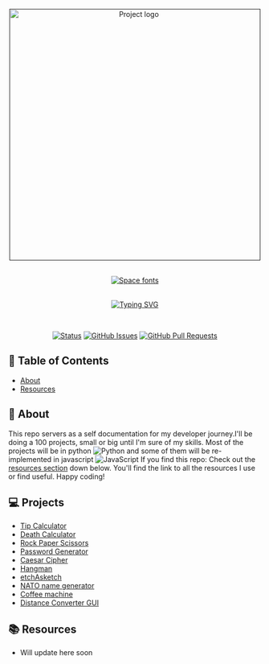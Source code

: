 <p align="center">
  <a href="" rel="noopener">
 <img height=500px src="https://media.proglib.io/posts/2020/05/29/80086d134b4e439861d47de170671e62.jpg" alt="Project logo"></a>
</p>


<br> 

<div align = "center">
<a href="https://github.com/Grem6"><img src="https://see.fontimg.com/api/renderfont4/X3A49/eyJyIjoiZnMiLCJoIjo0NCwidyI6MTI1MCwiZnMiOjM1LCJmZ2MiOiIjMDAwMDAwIiwiYmdjIjoiI0ZGRkZGRiIsInQiOjF9/MTAwIGRheXMgb2YgY29kZQ/vudotronic.png" alt="Space fonts"></a>
</div>

<br> 
<div align = "center">

[![Typing SVG](https://readme-typing-svg.demolab.com?font=Aldrich&duration=2000&pause=1000&color=FFFFFF&background=000000&center=true&vCenter=true&width=500&lines=100+days%2C+100+projects)](https://github.com/Grem6)
 
</div>

<br> 


<div align = "center">


[![Status](https://img.shields.io/badge/status-active-success.svg)]()
[![GitHub Issues](https://img.shields.io/github/issues/Grem6/100-days-of-code/issues.svg)](https://github.com/Grem6/100-days-of-code/issues)
[![GitHub Pull Requests](https://img.shields.io/github/issues-pr/kylelobo/The-Documentation-Compendium.svg)](https://github.com/Grem6/100-days-of-code/pulls)

</div>





## 📝 Table of Contents

- [About](#about)
- [Resources](#resources)


## 🧐 About <a name = "about"></a>

This repo servers as a self documentation for my developer journey.I'll be doing a 100 projects, small or big until I'm sure of my skills. Most of the projects will be in python ![Python](https://img.shields.io/badge/python-3670A0?style=flat-square&logo=python&logoColor=ffdd54) and some of them will be re-implemented in javascript ![JavaScript](https://img.shields.io/badge/javascript-%23323330.svg?style=flat-square&logo=javascript&logoColor=%23F7DF1E) If you find this repo: Check out the [resources section](#resources) down below. You'll find the link to all the resources I use or find useful. Happy coding!


## 💻 Projects <a name ="projects"></a>
- [Tip Calculator](https://github.com/Grem6/100-days-of-code/tree/main/Day-001%20%5Bpy%5D)
- [Death Calculator](https://github.com/Grem6/100-days-of-code/tree/main/Day-002%20%5Bpy%5D)
- [Rock Paper Scissors](https://github.com/Grem6/100-days-of-code/tree/main/Day-003%20%5Bpy%5D)
- [Password Generator](https://github.com/Grem6/100-days-of-code/tree/main/Day-004%20%5Bpy%5D)
- [Caesar Cipher](https://github.com/Grem6/100-days-of-code/tree/main/Day-005%20%5Bpy%5D)
- [Hangman](https://github.com/Grem6/100-days-of-code/tree/main/Day-006%20%5Bpy%5D)
- [etchAsketch](https://github.com/Grem6/100-days-of-code/tree/main/Day-007%20%5Bpy%5D)
- [NATO name generator](https://github.com/Grem6/100-days-of-code/tree/main/Day-008%20%5Bpy%5D)
- [Coffee machine](https://github.com/Grem6/100-days-of-code/tree/main/Day-009%20%5Bpy%5D)
- [Distance Converter GUI](https://github.com/Grem6/100-days-of-code/tree/main/Day-010%20%5Bpy%5D)

## 📚 Resources <a name = "resources"></a>

- Will update here soon
